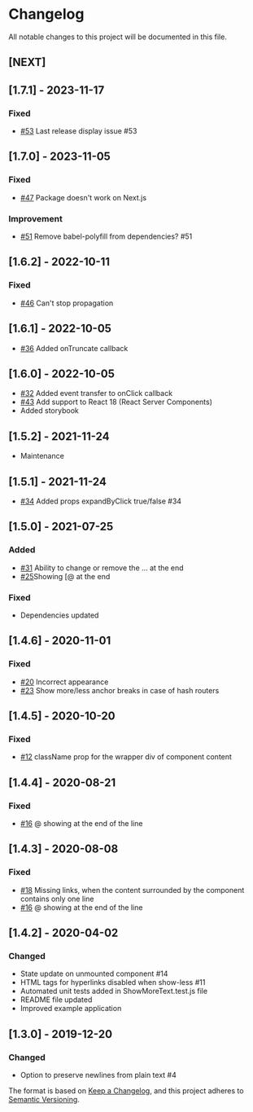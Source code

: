 # Changelog
All notable changes to this project will be documented in this file.

## [NEXT]

## [1.7.1] - 2023-11-17
### Fixed
- [#53](https://github.com/devzonetech/react-show-more-text/issues/53) Last release display issue #53

## [1.7.0] - 2023-11-05
### Fixed
- [#47](https://github.com/devzonetech/react-show-more-text/issues/47) Package doesn't work on Next.js

### Improvement
- [#51](https://github.com/devzonetech/react-show-more-text/issues/51) Remove babel-polyfill from dependencies? #51

## [1.6.2] - 2022-10-11
### Fixed
- [#46](https://github.com/devzonetech/react-show-more-text/issues/46) Can't stop propagation

## [1.6.1] - 2022-10-05
- [#36](https://github.com/devzonetech/react-show-more-text/issues/36) Added onTruncate callback

## [1.6.0] - 2022-10-05
- [#32](https://github.com/devzonetech/react-show-more-text/issues/32) Added event transfer to onClick callback
- [#43](https://github.com/devzonetech/react-show-more-text/issues/43) Add support to React 18 (React Server Components)
- Added storybook

## [1.5.2] - 2021-11-24
- Maintenance

## [1.5.1] - 2021-11-24
- [#34](https://github.com/devzonetech/react-show-more-text/issues/34) Added props expandByClick true/false #34

## [1.5.0] - 2021-07-25
### Added
- [#31](https://github.com/devzonetech/react-show-more-text/issues/31) Ability to change or remove the ... at the end
- [#25](https://github.com/devzonetech/react-show-more-text/issues/25)Showing [@ at the end 
### Fixed
- Dependencies updated

## [1.4.6] - 2020-11-01
### Fixed
- [#20](https://github.com/devzonetech/react-show-more-text/issues/20) Incorrect appearance
- [#23](https://github.com/devzonetech/react-show-more-text/issues/23) Show more/less anchor breaks in case of hash routers

## [1.4.5] - 2020-10-20
### Fixed
- [#12](https://github.com/devzonetech/react-show-more-text/issues/12) className prop for the wrapper div of component content

## [1.4.4] - 2020-08-21
### Fixed
- [#16](https://github.com/devzonetech/react-show-more-text/issues/16) @ showing at the end of the line

## [1.4.3] - 2020-08-08
### Fixed
- [#18](https://github.com/devzonetech/react-show-more-text/issues/18) Missing links, when the content surrounded by the component contains only one line
- [#16](https://github.com/devzonetech/react-show-more-text/issues/16) @ showing at the end of the line

## [1.4.2] - 2020-04-02
### Changed
- State update on unmounted component #14
- HTML tags for hyperlinks disabled when show-less #11
- Automated unit tests added in ShowMoreText.test.js file
- README file updated
- Improved example application

## [1.3.0] - 2019-12-20
### Changed
- Option to preserve newlines from plain text #4


The format is based on [Keep a Changelog](https://keepachangelog.com/en/1.0.0/),
and this project adheres to [Semantic Versioning](https://semver.org/spec/v2.0.0.html).